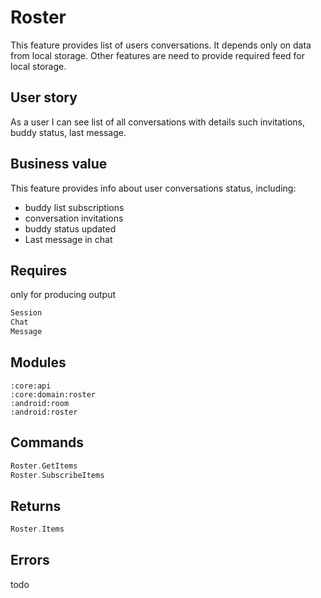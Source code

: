 # Roster
This feature provides list of users conversations.
It depends only on data from local storage. 
Other features are need to provide required feed for local storage.

## User story
As a user I can see list of all conversations with details such invitations, buddy status, last message.

## Business value
This feature provides info about user conversations status, including:
* buddy list subscriptions
* conversation invitations
* buddy status updated
* Last message in chat 

## Requires
only for producing output
```kotlin
Session
Chat
Message
```

## Modules
```
:core:api
:core:domain:roster
:android:room
:android:roster
```

## Commands
```kotlin
Roster.GetItems
Roster.SubscribeItems
```

## Returns
```kotlin
Roster.Items
```

## Errors
todo
